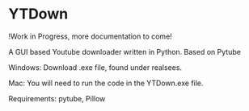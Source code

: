 # YTDown
 !Work in Progress, more documentation to come!
 
 A GUI based Youtube downloader written in Python.
 Based on Pytube

 Windows: Download .exe file, found under realsees.
 
 Mac: You will need to run the code in the YTDown.exe file.
 
  Requirements: pytube, Pillow
